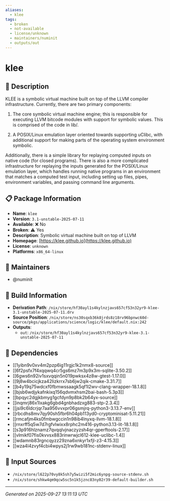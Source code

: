 ```yaml
---
aliases:
  - klee
tags:
  - broken
  - not-available
  - license/unknown
  - maintainers/numinit
  - outputs/out
---
```


# klee

## 📝 Description

KLEE is a symbolic virtual machine built on top of the LLVM compiler
infrastructure. Currently, there are two primary components:

1. The core symbolic virtual machine engine; this is responsible for
   executing LLVM bitcode modules with support for symbolic values. This
   is comprised of the code in lib/.

2. A POSIX/Linux emulation layer oriented towards supporting uClibc, with
   additional support for making parts of the operating system environment
   symbolic.

Additionally, there is a simple library for replaying computed inputs on
native code (for closed programs). There is also a more complicated
infrastructure for replaying the inputs generated for the POSIX/Linux
emulation layer, which handles running native programs in an environment
that matches a computed test input, including setting up files, pipes,
environment variables, and passing command line arguments.


## 📋 Package Information

- **Name**: `klee`
- **Version**: `3.1-unstable-2025-07-11`
- **Available**: ❌ No
- **Broken**: ⚠️ Yes
- **Description**: Symbolic virtual machine built on top of LLVM
- **Homepage**: [https://klee.github.io](https://klee.github.io)
- **License**: `unknown`
- **Platforms**: `x86_64-linux`
## 👥 Maintainers

- @numinit


## 🔧 Build Information

- **Derivation Path**: `/nix/store/hf30ayl1s4kylnzjavs657cf53n32yr9-klee-3.1-unstable-2025-07-11.drv`
- **Source Position**: `/nix/store/ns30sqxb36k8jrds8z18rv96bpnwc60d-source/pkgs/applications/science/logic/klee/default.nix:242`
- **Outputs**:
  - `out`:  `/nix/store/hf30ayl1s4kylnzjavs657cf53n32yr9-klee-3.1-unstable-2025-07-11`

## 🔗 Dependencies

- [[1yibn9v0xv4m2pzp6ig11rgjc1k2nmx8-source]]
- [[6f2psfx7f4xqqwq4cr5gs6mz7m3p9x3m-sqlite-3.50.2]]
- [[6gws6n92iv1sxvqqin5n019pwksx4z8w-gtest-1.17.0]]
- [[9j8w4bcicjkza42lizkrrx7sb6jw2qik-cmake-3.31.7]]
- [[b4y19q75wdcxf0fbmwssaagk5qf1l2wv-clang-wrapper-18.1.8]]
- [[bjsb6wdjykafnkixq156qdvmxhsm2bai-bash-5.3p3]]
- [[bpqyc2dgjkbmyg1gcfdyn9p8bk2b64yx-source]]
- [[inqmrj86x1lxakg6gbd4gnbhadzxg883-stp-2.3.4]]
- [[jsi9c6ldcrjqr7aa956vvxpr06gsmjrq-python3-3.13.7-env]]
- [[rbcdhs8mv7qy90sh5fbr6h04pb113yd0-cryptominisat-5.11.21]]
- [[rmcafjm4ks0fmbwgccin1n98ib4lnyxq-llvm-18.1.8]]
- [[rnxrff5q5w7d7rgfvlwixx8rphc2m416-python3.13-lit-18.1.8]]
- [[s3p916hlznamz7qvqqlvjnaczyzsh4qr-gperftools-2.17]]
- [[vlmikf07fis0kvvsx883rinwrwjcl612-klee-uclibc-1.4]]
- [[wdamnb83rgncqyzz29zna6xnkyr1xfjl-z3-4.15.3]]
- [[wza4l4zvyf4cbi4wpys2j1rw9wb181nc-stdenv-linux]]

## 📁 Input Sources

- `/nix/store/l622p70vy8k5sh7y5wizi5f2mic6ynpg-source-stdenv.sh`
- `/nix/store/shkw4qm9qcw5sc5n1k5jznc83ny02r39-default-builder.sh`

---
*Generated on 2025-09-27 13:11:13 UTC*
